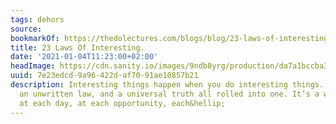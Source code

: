 ```yaml
---
tags: dehors
source:
bookmarkOf: https://thedolectures.com/blogs/blog/23-laws-of-interesting
title: 23 Laws Of Interesting.
date: '2021-01-04T11:23:00+02:00'
headImage: https://cdn.sanity.io/images/9ndb8yrg/production/da7a1bccba3691cbb4c4cfcfbf66774f3a2cd7c9-1500x1000.jpg?w=1200&h=800&auto=format
uuid: 7e23edcd-9a96-422d-af70-91ae10857b21
description: Interesting things happen when you do interesting things. It’s an equation,
  an unwritten law, and a universal truth all rolled into one. It’s a way at looking
  at each day, at each opportunity, each&hellip;
---
```


